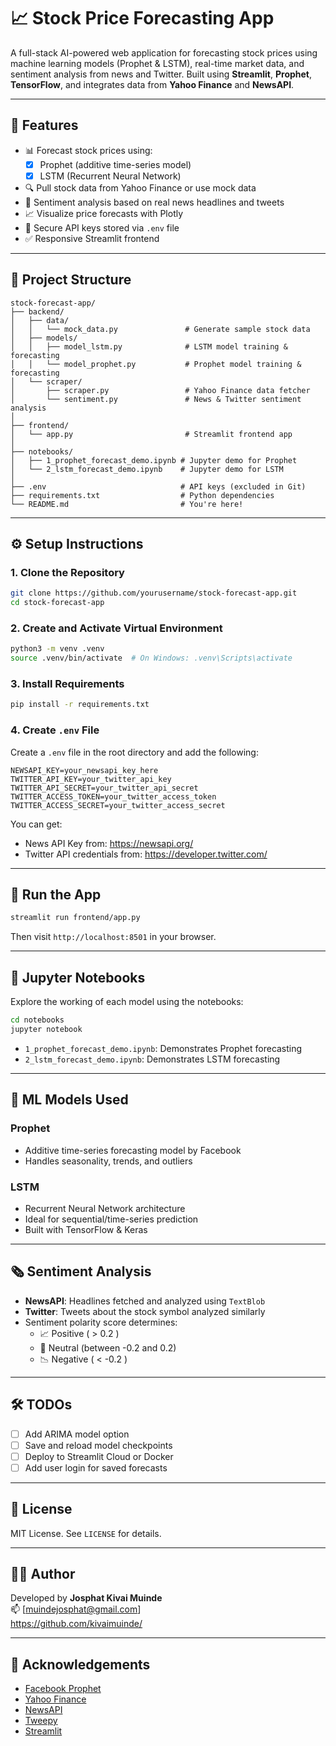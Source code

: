 # 📈 Stock Price Forecasting App

A full-stack AI-powered web application for forecasting stock prices using machine learning models (Prophet & LSTM), real-time market data, and sentiment analysis from news and Twitter. Built using **Streamlit**, **Prophet**, **TensorFlow**, and integrates data from **Yahoo Finance** and **NewsAPI**.

---

## 🌟 Features

- 📊 Forecast stock prices using:
  - [x] Prophet (additive time-series model)
  - [x] LSTM (Recurrent Neural Network)
- 🔍 Pull stock data from Yahoo Finance or use mock data
- 📰 Sentiment analysis based on real news headlines and tweets
- 📈 Visualize price forecasts with Plotly
- 🔐 Secure API keys stored via `.env` file
- ✅ Responsive Streamlit frontend

---

## 📁 Project Structure

```
stock-forecast-app/
├── backend/
│   ├── data/
│   │   └── mock_data.py               # Generate sample stock data
│   ├── models/
│   │   ├── model_lstm.py              # LSTM model training & forecasting
│   │   └── model_prophet.py           # Prophet model training & forecasting
│   └── scraper/
│       ├── scraper.py                 # Yahoo Finance data fetcher
│       └── sentiment.py               # News & Twitter sentiment analysis
│
├── frontend/
│   └── app.py                         # Streamlit frontend app
│
├── notebooks/
│   ├── 1_prophet_forecast_demo.ipynb # Jupyter demo for Prophet
│   └── 2_lstm_forecast_demo.ipynb    # Jupyter demo for LSTM
│
├── .env                              # API keys (excluded in Git)
├── requirements.txt                  # Python dependencies
└── README.md                         # You're here!
```

---

## ⚙️ Setup Instructions

### 1. Clone the Repository

```bash
git clone https://github.com/yourusername/stock-forecast-app.git
cd stock-forecast-app
```

### 2. Create and Activate Virtual Environment

```bash
python3 -m venv .venv
source .venv/bin/activate  # On Windows: .venv\Scripts\activate
```

### 3. Install Requirements

```bash
pip install -r requirements.txt
```

### 4. Create `.env` File

Create a `.env` file in the root directory and add the following:

```
NEWSAPI_KEY=your_newsapi_key_here
TWITTER_API_KEY=your_twitter_api_key
TWITTER_API_SECRET=your_twitter_api_secret
TWITTER_ACCESS_TOKEN=your_twitter_access_token
TWITTER_ACCESS_SECRET=your_twitter_access_secret
```

You can get:
- News API Key from: https://newsapi.org/
- Twitter API credentials from: https://developer.twitter.com/

---

## 🚀 Run the App

```bash
streamlit run frontend/app.py
```

Then visit `http://localhost:8501` in your browser.

---

## 📓 Jupyter Notebooks

Explore the working of each model using the notebooks:

```bash
cd notebooks
jupyter notebook
```

- `1_prophet_forecast_demo.ipynb`: Demonstrates Prophet forecasting
- `2_lstm_forecast_demo.ipynb`: Demonstrates LSTM forecasting

---

## 🧠 ML Models Used

### Prophet
- Additive time-series forecasting model by Facebook
- Handles seasonality, trends, and outliers

### LSTM
- Recurrent Neural Network architecture
- Ideal for sequential/time-series prediction
- Built with TensorFlow & Keras

---

## 🗞 Sentiment Analysis

- **NewsAPI**: Headlines fetched and analyzed using `TextBlob`
- **Twitter**: Tweets about the stock symbol analyzed similarly
- Sentiment polarity score determines:
  - 📈 Positive ( > 0.2 )
  - 🤝 Neutral (between -0.2 and 0.2)
  - 📉 Negative ( < -0.2 )

---

## 🛠 TODOs

- [ ] Add ARIMA model option
- [ ] Save and reload model checkpoints
- [ ] Deploy to Streamlit Cloud or Docker
- [ ] Add user login for saved forecasts

---

## 📜 License

MIT License. See `LICENSE` for details.

---

## 👨‍💻 Author

Developed by **Josphat Kivai Muinde**  
📫 [muindejosphat@gmail.com]  
https://github.com/kivaimuinde/

---

## 🙌 Acknowledgements

- [Facebook Prophet](https://facebook.github.io/prophet/)
- [Yahoo Finance](https://finance.yahoo.com/)
- [NewsAPI](https://newsapi.org/)
- [Tweepy](https://www.tweepy.org/)
- [Streamlit](https://streamlit.io/)
